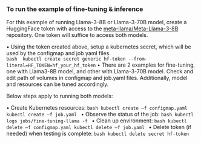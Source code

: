 ### To run the example of fine-tuning & inference

For this example of running Llama-3-8B or Llama-3-70B model, create a HuggingFace token with access to the [meta-llama/Meta-Llama-3-8B](https://huggingface.co/meta-llama/Meta-Llama-3-8B) repository. One token will suffice to access both models.

•   Using the token created above, setup a kubernetes secret, which will be used by the configmap and job yaml files.  
    ``` bash 
    kubectl create secret generic hf-token --from-literal=HF_TOKEN=hf_your_hf_token
    ```
•   There are 2 examples for fine-tuning, one with Llama3-8B model, and other with Llama-3-70B model. Check and edit path of volumes in configmap and job.yaml files. Additionally, model and resources can be tuned accordingly. 

Below steps apply to running both models: 

•   Create Kubernetes resources:
    ```bash
    kubectl create –f configmap.yaml
    kubectl create –f job.yaml
    ```
•   Observe the status of the job:
    ```bash
    kubectl logs jobs/fine-tuning-llama -f
    ```
•   Clean up environment:
    ```bash
    kubectl delete –f configmap.yaml
    kubectl delete –f job.yaml
    ```
•   Delete token (if needed) when testing is complete:
    ```bash
    kubectl delete secret hf-token
    ```
